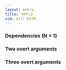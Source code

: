 ```yaml
---
layout: entry
title: འཁྲབ་√2
vid: Hill:0178
---
```

### Dependencies (N = 1)


### Two overt arguments


### Three overt arguments
